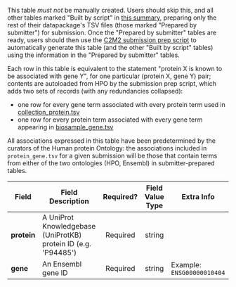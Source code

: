 This table *must not* be manually created. Users should skip this, and all other tables marked "Built by script" in [this summary](./C2M2-Table-Summary), preparing only the rest of their datapackage's TSV files (those marked "Prepared by submitter") for submission. Once the "Prepared by submitter" tables are ready, users should then use the [C2M2 submission prep script](https://osf.io/bq6k9/) to automatically generate this table (and the other "Built by script" tables) using the information in the "Prepared by submitter" tables.

Each row in this table is equivalent to the statement "protein X is known to be associated with gene Y", for one particular (protein X, gene Y) pair; contents are autoloaded from HPO by the submission prep script, which adds two sets of records (with any redundancies collapsed):

* one row for every gene term associated with every protein term used in [collection_protein.tsv](./TableInfo:-collection_protein.tsv) 
* one row for every protein term associated with every gene term appearing in [biosample_gene.tsv](./TableInfo:-biosample_gene.tsv)

All associations expressed in this table have been predetermined by the curators of the Human protein Ontology: the associations included in `protein_gene.tsv` for a given submission will be those that contain terms from either of the two ontologies (HPO, Ensembl) in submitter-prepared tables.

Field | Field Description | Required? | Field Value Type | Extra Info 
------|-------------------|:-----------:|:-------------:|------------
**protein** | A UniProt Knowledgebase (UniProtKB) protein ID (e.g. 'P94485')| Required | string | 
**gene** | An Ensembl gene ID | Required |  string |  Example: `ENSG00000010404`